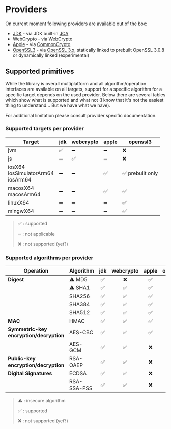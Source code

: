 # Providers

On current moment following providers are available out of the box:

* [JDK](../modules/cryptography-provider-jdk.md) - via
  JDK built-in [JCA](https://docs.oracle.com/en/java/javase/17/security/java-cryptography-architecture-jca-reference-guide.html)
* [WebCrypto](../modules/cryptography-provider-webcrypto.md) - via
  [WebCrypto](https://developer.mozilla.org/en-US/docs/Web/API/Web_Crypto_API)
* [Apple](../modules/cryptography-provider-apple.md) - via
  [CommonCrypto](https://developer.apple.com/library/archive/documentation/Security/Conceptual/cryptoservices/Introduction/Introduction.html)
* [OpenSSL3](../modules/cryptography-provider-openssl3.md) - via [OpenSSL 3.x](https://www.openssl.org),
  statically linked to prebuilt OpenSSL 3.0.8 or dynamically linked (experimental)

## Supported primitives

While the library is overall multiplatform and all algorithm/operation interfaces are available on all targets,
support for a specific algorithm for a specific target depends on the used provider.
Below there are several tables which show what is supported and what not
(I know that it's not the easiest thing to understand...
But we have what we have).

For additional limitation please consult provider specific documentation.

### Supported targets per provider

| Target                                    | jdk | webcrypto | apple | openssl3        |
|-------------------------------------------|-----|-----------|-------|-----------------|
| jvm                                       | ✅   | ➖         | ➖     | ❌               |
| js                                        | ➖   | ✅         | ➖     | ❌               |
| iosX64<br/>iosSimulatorArm64<br/>iosArm64 | ➖   | ➖         | ✅     | ✅ prebuilt only |
| macosX64<br/>macosArm64                   | ➖   | ➖         | ✅     | ✅               |
| linuxX64                                  | ➖   | ➖         | ➖     | ✅               |
| mingwX64                                  | ➖   | ➖         | ➖     | ✅               |

> ✅ : supported
>
> ➖ : not applicable
>
> ❌ : not supported (yet?)

### Supported algorithms per provider

| Operation                                   | Algorithm   | jdk | webcrypto | apple | openssl3 |
|---------------------------------------------|-------------|:---:|:---------:|:-----:|:--------:|
| **Digest**                                  | ⚠️ MD5      |  ✅  |     ❌     |   ✅   |    ✅     |
|                                             | ⚠️ SHA1     |  ✅  |     ✅     |   ✅   |    ✅     |
|                                             | SHA256      |  ✅  |     ✅     |   ✅   |    ✅     |
|                                             | SHA384      |  ✅  |     ✅     |   ✅   |    ✅     |
|                                             | SHA512      |  ✅  |     ✅     |   ✅   |    ✅     |
| **MAC**                                     | HMAC        |  ✅  |     ✅     |   ✅   |    ✅     |
| **Symmetric-key<br/>encryption/decryption** | AES-CBC     |  ✅  |     ✅     |   ✅   |    ✅     |
|                                             | AES-GCM     |  ✅  |     ✅     |   ❌   |    ✅     |
| **Public-key<br/>encryption/decryption**    | RSA-OAEP    |  ✅  |     ✅     |   ❌   |    ✅     |
| **Digital Signatures**                      | ECDSA       |  ✅  |     ✅     |   ❌   |    ✅     |
|                                             | RSA-SSA-PSS |  ✅  |     ✅     |   ❌   |    ✅     |

> ⚠️ : insecure algorithm
>
> ✅ : supported
>
> ❌ : not supported (yet?)
